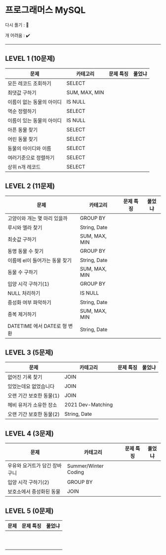 # 프로그래머스 MySQL

다시 풀기 : 🔴

개 어려움 : ✔️

---

## LEVEL 1 (10문제)

| 문제                      | 카테고리      | 문제 특징 | 풀었냐 |
| ------------------------- | ------------- | --------- | ------ |
| 모든 레코드 조회하기      | SELECT        |           |        |
| 최댓값 구하기             | SUM, MAX, MIN |           |        |
| 이름이 없는 동물의 아이디 | IS NULL       |           |        |
| 역순 정렬하기             | SELECT        |           |        |
| 이름이 있는 동물의 아이디 | IS NULL       |           |        |
| 아픈 동물 찾기            | SELECT        |           |        |
| 어린 동물 찾기            | SELECT        |           |        |
| 동물의 아이디와 이름      | SELECT        |           |        |
| 여러기준으로 정렬하기     | SELECT        |           |        |
| 상위 n개 레코드           | SELECT        |           |        |

## LEVEL 2 (11문제)

| 문제                           | 카테고리      | 문제 특징 | 풀었냐 |
| ------------------------------ | ------------- | --------- | ------ |
| 고양이와 개는 몇 마리 있을까   | GROUP BY      |           |        |
| 루시와 엘라 찾기               | String, Date  |           |        |
| 최솟값 구하기                  | SUM, MAX, MIN |           |        |
| 동명 동물 수 찾기              | GROUP BY      |           |        |
| 이름에 el이 들어가는 동물 찾기 | String, Date  |           |        |
| 동물 수 구하기                 | SUM, MAX, MIN |           |        |
| 입양 시각 구하기(1)            | GROUP BY      |           |        |
| NULL 처리하기                  | IS NULL       |           |        |
| 중성화 여부 파악하기           | String, Date  |           |        |
| 중복 제거하기                  | SUM, MAX, MIN |           |        |
| DATETIME 에서 DATE로 형 변환   | String, Date  |           |        |

## LEVEL 3 (5문제)

| 문제                     | 카테고리          | 문제 특징 | 풀었냐 |
| ------------------------ | ----------------- | --------- | ------ |
| 없어진 기록 찾기         | JOIN              |           |        |
| 있었는데요 없었습니다    | JOIN              |           |        |
| 오랜 기간 보호한 동물(1) | JOIN              |           |        |
| 헤비 유저가 소유한 장소  | 2021 Dev-Matching |           |        |
| 오랜 기간 보호한 동물(2) | String, Date      |           |        |

## LEVEL 4 (3문제)

| 문제                          | 카테고리             | 문제 특징 | 풀었냐 |
| ----------------------------- | -------------------- | --------- | ------ |
| 우유와 요거트가 담긴 장바구니 | Summer/Winter Coding |           |        |
| 입양 시각 구하기(2)           | GROUP BY             |           |        |
| 보호소에서 중성화된 동물      | JOIN                 |           |        |

## LEVEL 5 (0문제)

| 문제 | 문제 특징 | 풀었냐 |
| ---- | --------- | ------ |
|      |           |        |
|      |           |        |
|      |           |        |
|      |           |        |
|      |           |        |
|      |           |        |
|      |           |        |
|      |           |        |
|      |           |        |
|      |           |        |

